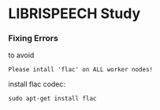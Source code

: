 # LIBRISPEECH Study


### Fixing Errors 
to avoid 
```
Please intall 'flac' on ALL worker nodes!
```
install flac codec:
```
sudo apt-get install flac
```
